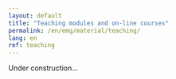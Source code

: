 ```yaml
---
layout: default
title: "Teaching modules and on-line courses"
permalink: /en/emg/material/teaching/
lang: en
ref: teaching
---
```


Under construction...
